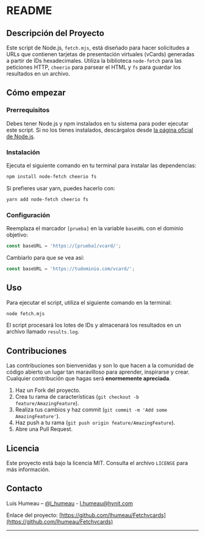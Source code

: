 # README

## Descripción del Proyecto

Este script de Node.js, `fetch.mjs`, está diseñado para hacer solicitudes a URLs que contienen tarjetas de presentación virtuales (vCards) generadas a partir de IDs hexadecimales. Utiliza la biblioteca `node-fetch` para las peticiones HTTP, `cheerio` para parsear el HTML y `fs` para guardar los resultados en un archivo.

## Cómo empezar

### Prerrequisitos

Debes tener Node.js y npm instalados en tu sistema para poder ejecutar este script. Si no los tienes instalados, descárgalos desde [la página oficial de Node.js](https://nodejs.org/).

### Instalación

Ejecuta el siguiente comando en tu terminal para instalar las dependencias:

```bash
npm install node-fetch cheerio fs
```

Si prefieres usar yarn, puedes hacerlo con:

```bash
yarn add node-fetch cheerio fs
```

### Configuración

Reemplaza el marcador `[prueba]` en la variable `baseURL` con el dominio objetivo:

```javascript
const baseURL = 'https://[prueba]/vcard/';
```

Cambiarlo para que se vea así:

```javascript
const baseURL = 'https://tudominio.com/vcard/';
```

## Uso

Para ejecutar el script, utiliza el siguiente comando en la terminal:

```bash
node fetch.mjs
```

El script procesará los lotes de IDs y almacenará los resultados en un archivo llamado `results.log`.

## Contribuciones

Las contribuciones son bienvenidas y son lo que hacen a la comunidad de código abierto un lugar tan maravilloso para aprender, inspirarse y crear. Cualquier contribución que hagas será **enormemente apreciada**.

1. Haz un Fork del proyecto.
2. Crea tu rama de características (`git checkout -b feature/AmazingFeature`).
3. Realiza tus cambios y haz commit (`git commit -m 'Add some AmazingFeature'`).
4. Haz push a tu rama (`git push origin feature/AmazingFeature`).
5. Abre una Pull Request.

## Licencia

Este proyecto está bajo la licencia MIT. Consulta el archivo `LICENSE` para más información.

## Contacto

Luis Humeau – [@l_humeau](https://twitter.com/l_humeau) - l.humeau@hynit.com

Enlace del proyecto: [https://github.com/lhumeau/Fetchvcards](https://github.com/lhumeau/Fetchvcards)

---

